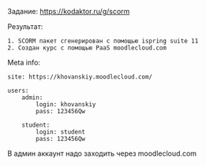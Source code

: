 Задание: https://kodaktor.ru/g/scorm

Результат:


    1. SCORM пакет сгенерирован с помощью ispring suite 11
    2. Создан курс с помощью PaaS moodlecloud.com

Meta info:

    site: https://khovanskiy.moodlecloud.com/

    users:
        admin: 
            login: khovanskiy
            pass: 123456Qw

        student:
            login: student
            pass: 123456Qw
            
В админ аккаунт надо заходить через moodlecloud.com
